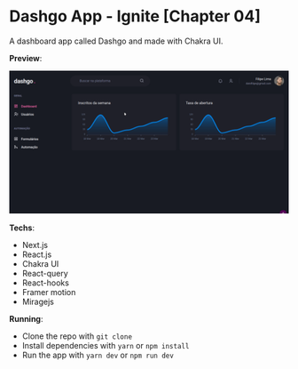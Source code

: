 # Dashgo App - Ignite [Chapter 04]

A dashboard app called Dashgo and made with Chakra UI.

**Preview**:

<p align="center">
  <img src="./src/assets/images/PEEKdashgo.gif" alt="Dashgo app" width="850" />
</p>

**Techs**:
  - Next.js
  - React.js
  - Chakra UI
  - React-query
  - React-hooks
  - Framer motion
  - Miragejs

**Running**:
  - Clone the repo with `git clone`
  - Install dependencies with `yarn` or `npm install`
  - Run the app with `yarn dev` or `npm run dev`